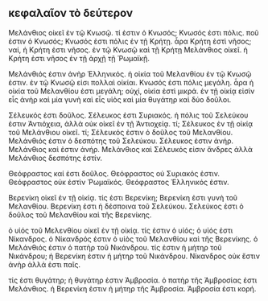 ## κεφαλαῖον τὸ δεύτερον

Μελάνθιος οἰκεῖ ἐν τῷ Κνωσῷ. τί ἐστιν ὁ Κνωσός; Κνωσός ἐστι πόλις. ποῦ ἐστιν ὁ Κνωσός; Κνωσός ἐστι πόλις ἐν τῇ Κρήτῃ. ἆρα Κρήτη ἐστὶ νῆσος; ναί, ἡ Κρήτη ἐστι νῆσος. ἐν τῷ Κνωσῷ καὶ τῇ Κρήτῃ Μελάνθιος οἰκεῖ. ἡ Κρήτη ἐστι νῆσος ἐν τῇ ἀρχῇ τῇ Ῥωμαϊκῇ.

Μελάνθιός ἐστιν ἀνὴρ Ἑλληνικός. ἡ οἰκία τοῦ Μελανθίου ἐν τῷ Κνωσῷ ἐστιν. ἐν τῷ Κνωσῷ εἰσι πολλαὶ οἰκίαι. Κνωσός ἐστι πόλις μεγάλη. ἆρα ἡ οἰκία τοῦ Μελανθίου ἐστι μεγάλη; οὐχί, οἰκία ἐστὶ μικρά. ἐν τῇ οἰκίᾳ εἰσὶν εἷς ἀνὴρ καὶ μία γυνὴ καὶ εἷς υἱὸς καὶ μία θυγάτηρ καὶ δύο δοῦλοι.

Σέλευκός ἐστι δοῦλος. Σέλευκος ἐστι Συριακός. ἡ πόλις τοῦ Σελεύκου ἐστιν Ἀντιόχεια, ἀλλὰ οὐκ οἰκεῖ ἐν τῇ Ἀντιοχείᾳ. τί; Σέλευκος ἐν τῇ οἰκίᾳ τοῦ Μελάνθιου οἰκεῖ. τί; Σέλευκός ἐστιν ὁ δοῦλος τοῦ Μελανθίου. Μελάνθιός ἐστιν ὁ δεσπότης τοῦ Σελεύκου. Σέλευκος ἐστιν ἀνήρ. Μελάνθιος καὶ ἐστιν ἀνήρ. Μελάνθιος καὶ Σέλευκός εἰσιν ἄνδρες ἀλλὰ Μελάνθιος δεσπότης ἐστίν.

Θεόφραστος καί ἐστι δοῦλος. Θεόφραστος οὐ Συριακός ἐστιν. Θεόφραστος οὐκ ἐστὶν Ῥωμαϊκός. Θεόφραστος Ἑλληνικός ἐστιν.
 
 Βερενίκη οἰκεῖ ἐν τῇ οἰκίᾳ. τίς ἐστι Βερενίκη; Βερενίκη ἐστι γυνὴ τοῦ Μελανθίου. Βερενίκη ἐστι ἡ δέσποινα τοῦ Σελεύκου. Σελεύκος ἐστι ὁ δοῦλος τοῦ Μελανθίου καὶ τῆς Βερενίκης.
 
 ὁ υἱός τοῦ Μελενθίου οἰκεῖ ἐν τῇ οἰκίᾳ. τίς ἐστιν ὁ υἱός; ὁ υἱός ἐστι Νίκανδρος. ὁ Νίκανδρός ἐστιν ὁ υἱὸς τοῦ Μελανθίου καὶ τῆς Βερενίκης. ὁ Μελάνθιός ἐστιν ὁ πατὴρ τοῦ Νικάνδρου. τίς ἐστιν ἡ μήτηρ τοῦ Νικάνδρου; ἡ Βερενίκη ἐστιν ἡ μήτηρ τοῦ Νικάνδρου. Νίκανδρος οὐκ ἔστιν ἀνὴρ ἀλλά ἐστι παῖς.
 
 τίς ἐστι θυγάτηρ; ἡ θυγάτηρ ἐστιν Ἀμβροσία. ὁ πατὴρ τῆς Ἀμβροσίας ἐστι Μελάνθιος. ἡ Βερενίκη ἐστιν ἡ μήτηρ τῆς Ἀμβροσία. Ἀμβροσία ἐστι κορή.

